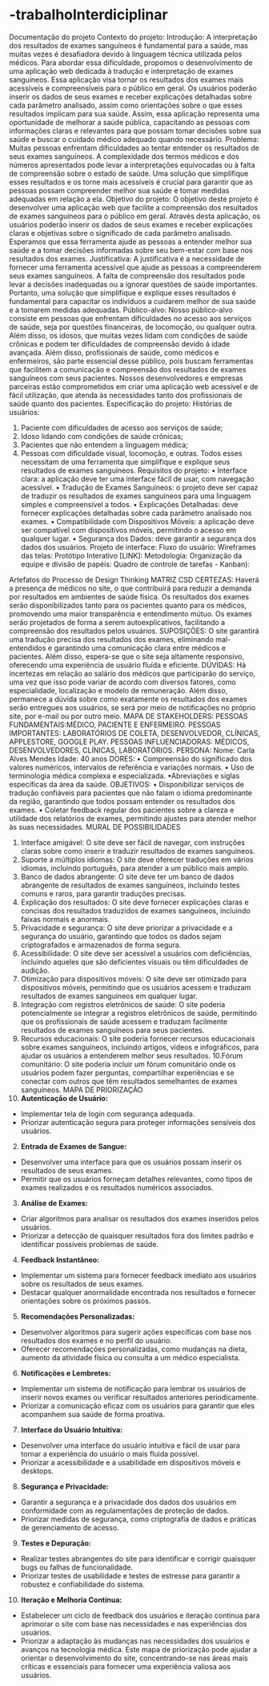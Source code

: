 # -trabalhoInterdiciplinar
Documentação do projeto
Contexto do projeto:
Introdução:
 A interpretação dos resultados de exames sanguíneos é fundamental para a
saúde, mas muitas vezes é desafiadora devido à linguagem técnica utilizada pelos
médicos. Para abordar essa dificuldade, propomos o desenvolvimento de uma
aplicação web dedicada à tradução e interpretação de exames sanguíneos.
 Essa aplicação visa tornar os resultados dos exames mais acessíveis e
compreensíveis para o público em geral. Os usuários poderão inserir os dados de
seus exames e receber explicações detalhadas sobre cada parâmetro analisado,
assim como orientações sobre o que esses resultados implicam para sua saúde.
 Assim, essa aplicação representa uma oportunidade de melhorar a saúde pública,
capacitando as pessoas com informações claras e relevantes para que possam
tomar decisões sobre sua saúde e buscar o cuidado médico adequado quando
necessário.
Problema:
 Muitas pessoas enfrentam dificuldades ao tentar entender os resultados de seus
exames sanguíneos. A complexidade dos termos médicos e dos números
apresentados pode levar a interpretações equivocadas ou à falta de compreensão
sobre o estado de saúde. Uma solução que simplifique esses resultados e os torne
mais acessíveis é crucial para garantir que as pessoas possam compreender melhor
sua saúde e tomar medidas adequadas em relação a ela.
Objetivo do projeto:
 O objetivo deste projeto é desenvolver uma aplicação web que facilite a
compreensão dos resultados de exames sanguíneos para o público em geral.
Através desta aplicação, os usuários poderão inserir os dados de seus exames e
receber explicações claras e objetivas sobre o significado de cada parâmetro
analisado. Esperamos que essa ferramenta ajude as pessoas a entender melhor
sua saúde e a tomar decisões informadas sobre seu bem-estar com base nos
resultados dos exames.
Justificativa:
 A justificativa é a necessidade de fornecer uma ferramenta acessível que ajude as
pessoas a compreenderem seus exames sanguíneos. A falta de compreensão dos
resultados pode levar a decisões inadequadas ou a ignorar questões de saúde
importantes. Portanto, uma solução que simplifique e explique esses resultados é
fundamental para capacitar os indivíduos a cuidarem melhor de sua saúde e a
tomarem medidas adequadas.
Público-alvo:
 Nosso público-alvo consiste em pessoas que enfrentam dificuldades no acesso
aos serviços de saúde, seja por questões financeiras, de locomoção, ou qualquer
outra. Além disso, os idosos, que muitas vezes lidam com condições de saúde
crônicas e podem ter dificuldades de compreensão devido à idade avançada.
 Além disso, profissionais de saúde, como médicos e enfermeiros, são parte
essencial desse público, pois buscam ferramentas que facilitem a comunicação e
compreensão dos resultados de exames sanguíneos com seus pacientes.
 Nossos desenvolvedores e empresas parceiras estão comprometidos em criar uma
aplicação web acessível e de fácil utilização, que atenda às necessidades tanto dos
profissionais de saúde quanto dos pacientes.
Especificação do projeto:
Histórias de usuários:
1. Paciente com dificuldades de acesso aos serviços de saúde;
2. Idoso lidando com condições de saúde crônicas;
3. Pacientes que não entendem a linguagem médica;
4. Pessoas com dificuldade visual, locomoção, e outras.
Todos esses necessitam de uma ferramenta que simplifique e explique seus
resultados de exames sanguíneos.
Requisitos do projeto:
• Interface clara: a aplicação deve ter uma interface fácil de usar, com
navegação acessível.
• Tradução de Exames Sanguíneos: o projeto deve ser capaz de traduzir os
resultados de exames sanguíneos para uma linguagem simples e
compreensível a todos.
• Explicações Detalhadas: deve fornecer explicações detalhadas sobre cada
parâmetro analisado nos exames.
• Compatibilidade com Dispositivos Móveis: a aplicação deve ser compatível
com dispositivos móveis, permitindo o acesso em qualquer lugar.
• Segurança dos Dados: deve garantir a segurança dos dados dos usuários.
Projeto de interface:
Fluxo do usuário:
Wireframes das telas:
Protótipo Interativo [LINK]:
Metodologia:
Organização da equipe e divisão de papéis:
Quadro de controle de tarefas - Kanban):


Artefatos do Processo de Design Thinking
MATRIZ CSD
CERTEZAS:
Haverá a presença de médicos no site, o que contribuirá para reduzir a demanda
por resultados em ambientes de saúde física. Os resultados dos exames serão
disponibilizados tanto para os pacientes quanto para os médicos, promovendo uma
maior transparência e entendimento mútuo. Os exames serão projetados de forma a
serem autoexplicativos, facilitando a compreensão dos resultados pelos usuários.
SUPOSIÇÕES:
O site garantirá uma tradução precisa dos resultados dos exames, eliminando
mal-entendidos e garantindo uma comunicação clara entre médicos e pacientes.
Além disso, espera-se que o site seja altamente responsivo, oferecendo uma
experiência de usuário fluída e eficiente.
DÚVIDAS:
Há incertezas em relação ao salário dos médicos que participarão do serviço, uma
vez que isso pode variar de acordo com diversos fatores, como especialidade,
localização e modelo de remuneração. Além disso, permanece a dúvida sobre como
exatamente os resultados dos exames serão entregues aos usuários, se será por
meio de notificações no próprio site, por e-mail ou por outro meio.
MAPA DE STAKEHOLDERS:
PESSOAS FUNDAMENTAIS:MÉDICO, PACIENTE E ENFERMEIRO.
PESSOAS IMPORTANTES: LABORATÓRIOS DE COLETA, DESENVOLVEDOR,
CLÍNICAS, APPLESTORE, GOOGLE PLAY.
PESSOAS INFLUENCIADORAS: MÉDICOS, DESENVOLVEDORES, CLÍNICAS,
LABORATÓRIOS.
PERSONA:
Nome: Carla Alves Mendes
Idade: 40 anos
DORES:
• Compreensão do significado dos valores numéricos, intervalos de referência
e variações normais.
• Uso de terminologia médica complexa e especializada.
•Abreviações e siglas específicas da área da saúde.
OBJETIVOS:
• Disponibilizar serviços de tradução confiáveis para pacientes que não falam
o idioma predominante da região, garantindo que todos possam entender os
resultados dos exames.
• Coletar feedback regular dos pacientes sobre a clareza e utilidade dos
relatórios de exames, permitindo ajustes para atender melhor às suas
necessidades.
MURAL DE POSSIBILIDADES
1. Interface amigável: O site deve ser fácil de navegar, com instruções claras
sobre como inserir e traduzir resultados de exames sanguíneos.
2. Suporte a múltiplos idiomas: O site deve oferecer traduções em vários
idiomas, incluindo português, para atender a um público mais amplo.
3. Banco de dados abrangente: O site deve ter um banco de dados abrangente
de resultados de exames sanguíneos, incluindo testes comuns e raros, para
garantir traduções precisas.
4. Explicação dos resultados: O site deve fornecer explicações claras e
concisas dos resultados traduzidos de exames sanguíneos, incluindo faixas
normais e anormais.
5. Privacidade e segurança: O site deve priorizar a privacidade e a segurança
do usuário, garantindo que todos os dados sejam criptografados e
armazenados de forma segura.
6. Acessibilidade: O site deve ser acessível a usuários com deficiências,
incluindo aqueles que são deficientes visuais ou têm dificuldades de audição.
7. Otimização para dispositivos móveis: O site deve ser otimizado para
dispositivos móveis, permitindo que os usuários acessem e traduzam
resultados de exames sanguíneos em qualquer lugar.
8. Integração com registros eletrônicos de saúde: O site poderia potencialmente
se integrar a registros eletrônicos de saúde, permitindo que os profissionais
de saúde acessem e traduzam facilmente resultados de exames sanguíneos
para seus pacientes.
9. Recursos educacionais: O site poderia fornecer recursos educacionais sobre
exames sanguíneos, incluindo artigos, vídeos e infográficos, para ajudar os
usuários a entenderem melhor seus resultados.
10.Fórum comunitário: O site poderia incluir um fórum comunitário onde os
usuários podem fazer perguntas, compartilhar experiências e se conectar
com outros que têm resultados semelhantes de exames sanguíneos.
MAPA DE PRIORIZAÇÃO
1. **Autenticação de Usuário:**
- Implementar tela de login com segurança adequada.
- Priorizar autenticação segura para proteger informações sensíveis dos
usuários.
2. **Entrada de Exames de Sangue:**
- Desenvolver uma interface para que os usuários possam inserir os
resultados de seus exames.
- Permitir que os usuários forneçam detalhes relevantes, como tipos de
exames realizados e os resultados numéricos associados.
3. **Análise de Exames:**
- Criar algoritmos para analisar os resultados dos exames inseridos pelos
usuários.
- Priorizar a detecção de quaisquer resultados fora dos limites padrão e
identificar possíveis problemas de saúde.
4. **Feedback Instantâneo:**
- Implementar um sistema para fornecer feedback imediato aos usuários
sobre os resultados de seus exames.
- Destacar qualquer anormalidade encontrada nos resultados e fornecer
orientações sobre os próximos passos.
5. **Recomendações Personalizadas:**
- Desenvolver algoritmos para sugerir ações específicas com base nos
resultados dos exames e no perfil do usuário.
- Oferecer recomendações personalizadas, como mudanças na dieta,
aumento da atividade física ou consulta a um médico especialista.
6. **Notificações e Lembretes:**
- Implementar um sistema de notificação para lembrar os usuários de inserir
novos exames ou verificar resultados anteriores periodicamente.
- Priorizar a comunicação eficaz com os usuários para garantir que eles
acompanhem sua saúde de forma proativa.
7. **Interface do Usuário Intuitiva:**
- Desenvolver uma interface do usuário intuitiva e fácil de usar para tornar a
experiência do usuário o mais fluida possível.
- Priorizar a acessibilidade e a usabilidade em dispositivos móveis e
desktops.
8. **Segurança e Privacidade:**
- Garantir a segurança e a privacidade dos dados dos usuários em
conformidade com as regulamentações de proteção de dados.
- Priorizar medidas de segurança, como criptografia de dados e práticas de
gerenciamento de acesso.
9. **Testes e Depuração:**
- Realizar testes abrangentes do site para identificar e corrigir quaisquer
bugs ou falhas de funcionalidade.
- Priorizar testes de usabilidade e testes de estresse para garantir a robustez
e confiabilidade do sistema.
10. **Iteração e Melhoria Contínua:**
- Estabelecer um ciclo de feedback dos usuários e iteração contínua para
aprimorar o site com base nas necessidades e nas experiências dos usuários.
- Priorizar a adaptação às mudanças nas necessidades dos usuários e
avanços na tecnologia médica.
Este mapa de priorização pode ajudar a orientar o desenvolvimento do site,
concentrando-se nas áreas mais críticas e essenciais para fornecer uma
experiência valiosa aos usuários.

  
